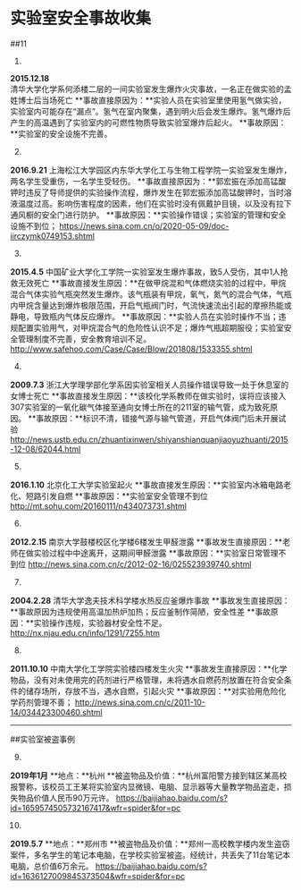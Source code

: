 <h1>实验室安全事故收集</h1>
##11

1.
**2015.12.18**  
清华大学化学系何添楼二层的一间实验室发生爆炸火灾事故，一名正在做实验的孟姓博士后当场死亡
**事故直接原因为：**实验人员在实验室里使用氢气做实验，实验室内可能存在“漏点”。氢气在室内聚集，遇到明火后会发生爆炸。氢气爆炸后产生的高温遇到了实验室内的可燃性物质导致实验室爆炸后起火。
**事故原因：**实验室的安全设施不完善。

2.
**2016.9.21**
上海松江大学园区内东华大学化工与生物工程学院一实验室发生爆炸，两名学生受重伤，一名学生受轻伤。
**事故直接原因为：**郭宏振在添加高锰酸钾时违反了导师提供的实验操作流程，爆炸发生在郭宏振添加高锰酸钾时，当时溶液温度过高。影响伤害程度的因素，他们在实验时没有佩戴护目镜，以及没有拉下通风橱的安全门进行防护。
**事故原因：**实验操作错误；实验室的管理和安全设施不到位；
<https://news.sina.com.cn/o/2020-05-09/doc-iirczymk0749153.shtml>

3.
**2015.4.5**
中国矿业大学化工学院一实验室发生爆炸事故，致5人受伤，其中1人抢救无效死亡
**事故直接发生原因：**在做甲烷混和气体燃烧实验的过程中，甲烷混合气体实验气瓶突然发生爆炸。该气瓶装有甲烷，氧气，氮气的混合气体，气瓶内甲烷含量达到爆炸极限范围，开启气瓶阀门时，气流快速流出引起的摩擦热能或静电，导致瓶内气体反应爆炸。
**事故原因：**实验人员在实验时操作不当；违规配置实验用气，对甲烷混合气的危险性认识不足；爆炸气瓶超期服役；实验室安全管理制度不完善，安全教育培训不足。
<http://www.safehoo.com/Case/Case/Blow/201808/1533355.shtml>

4.
**2009.7.3**
浙江大学理学部化学系因实验室相关人员操作错误导致一处于休息室的女博士死亡
**事故直接发生原因：**该校化学系教师在做实验时，误将应该接入307实验室的一氧化碳气体接至通向女博士所在的211室的输气管，成为致死原因。
**事故原因：**标识不清，错接气源与输气管道，开启气体阀门后未开展试验
<http://news.ustb.edu.cn/zhuantixinwen/shiyanshianquanjiaoyuzhuanti/2015-12-08/62044.html>

5.
**2016.1.10**
北京化工大学实验室起火
**事故直接发生原因：**实验室内冰箱电路老化、短路引发自燃
**事故原因：**实验室安全管理不到位
<http://mt.sohu.com/20160111/n434073731.shtml>

6.
**2012.2.15**
南京大学鼓楼校区化学楼6楼发生甲醛泄露
**事故发生直接原因：**老师在做实验过程中中途离开，这期间甲醛泄露
**事故原因：**实验室日常管理不到位
<http://news.sina.com.cn/c/2012-02-16/025523939740.shtml>

7.
**2004.2.28**
清华大学逸夫技术科学楼水热反应釜爆炸事故
**事故发生直接原因：**事故原因为违规使用高温加热炉加热；反应釜制作简陋，安全性差
**事故原因：**实验操作违规，实验器材安全性不足。
<http://nx.njau.edu.cn/info/1291/7255.htm>

8.
**2011.10.10**
中南大学化工学院实验楼四楼发生火灾
**事故发生直接原因：**化学物品，没有对未使用完的药剂进行严格管理，未将遇水自燃药剂放置在符合安全条件的储存场所，存放不当，遇水自燃，引起火灾
**事故原因：**对实验用危险化学药剂管理不善；
<http://news.sina.com.cn/c/2011-10-14/034423300460.shtml>

***

##实验室被盗事例

9.
**2019年1月**
**地点：**杭州
**被盗物品及价值：**杭州富阳警方接到辖区某高校报警称，该校员工王某将实验室内显微镜、电脑、显示器等大量教学物品盗走，损失物品价值人民币90万元许。
<https://baijiahao.baidu.com/s?id=1659574505732167417&wfr=spider&for=pc>

10.
**2019.5.7**
**地点：**郑州市
**被盗物品及价值：**郑州一高校教学楼内发生盗窃案件，多名学生的笔记本电脑，在学校实验室被盗。经统计，共丢失了11台笔记本电脑，总价值6万余元。
<https://baijiahao.baidu.com/s?id=1636127009845373504&wfr=spider&for=pc>
